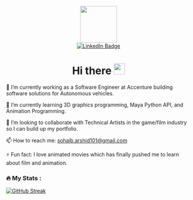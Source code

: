
<div id="header" align="center">
  <img src="https://media.giphy.com/media/M9gbBd9nbDrOTu1Mqx/giphy.gif" width="100"/>
</div>

<div id="badges", align="center">
  <a href="https://www.linkedin.com/in/sohaib-arshid-bab736127/">
    <img src="https://img.shields.io/badge/LinkedIn-blue?style=for-the-badge&logo=linkedin&logoColor=white" alt="LinkedIn Badge"/>
  </a>
</div>

<h1 align="center">
  Hi there
  <img src="https://media.giphy.com/media/hvRJCLFzcasrR4ia7z/giphy.gif" width="30px"/>
</h1>

🔭 I’m currently working as a Software Engineer at Accenture building software solutions for Autonomous vehicles. 

🌱 I’m currently learning 3D graphics programming, Maya Python API, and Animation Programming.

👯 I’m looking to collaborate with Technical Artists in the game/film industry so I can build up my portfolio.

📫 How to reach me: sohaib.arshid101@gmail.com

⚡ Fun fact: I love animated movies which has finally pushed me to learn about film and animation.

### :fire: My Stats :

[![GitHub Streak](http://github-readme-streak-stats.herokuapp.com?user=Sohaib90&theme=merko&date_format=M%20j%5B%2C%20Y%5D)](https://git.io/streak-stats)


<!--
**Sohaib90/Sohaib90** is a ✨ _special_ ✨ repository because its `README.md` (this file) appears on your GitHub profile.

Here are some ideas to get you started:

- 🔭 I’m currently working on ...
- 🌱 I’m currently learning ...
- 👯 I’m looking to collaborate on ...
- 🤔 I’m looking for help with ...
- 💬 Ask me about ...
- 📫 How to reach me: ...
- 😄 Pronouns: ...
- ⚡ Fun fact: ...
-->
